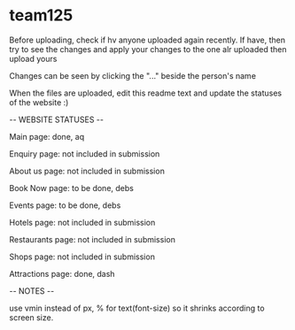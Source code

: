 # team125

Before uploading, check if hv anyone uploaded again recently. If have, then try to see the changes and apply your changes to the one alr uploaded then upload yours 

Changes can be seen by clicking the "..." beside the person's name

When the files are uploaded, edit this readme text and update the statuses of the website :)

-- WEBSITE STATUSES --

Main page: done, aq

Enquiry page: not included in submission

About us page: not included in submission

Book Now page: to be done, debs

Events page: to be done, debs

Hotels page: not included in submission

Restaurants page: not included in submission

Shops page: not included in submission

Attractions page: done, dash

-- NOTES --

use vmin instead of px, % for text(font-size) so it shrinks according to screen size.
